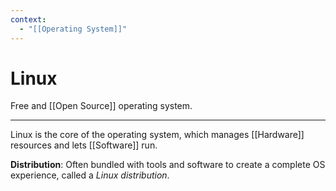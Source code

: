 ```yaml
---
context:
  - "[[Operating System]]"
---
```


# Linux

Free and [[Open Source]] operating system.

---

Linux is the core of the operating system, which manages [[Hardware]] resources and lets [[Software]] run.

**Distribution**: Often bundled with tools and software to create a complete OS experience, called a _Linux distribution_.
